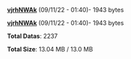 [**vjrhNWAk**](/data/vjrhNWAk.txt) (09/11/22 - 01:40)- 1943 bytes

[**vjrhNWAk**](/data/vjrhNWAk.txt) (09/11/22 - 01:40)- 1943 bytes

**Total Datas**: 2237

**Total Size**: 13.04 MB / 13.0 MB